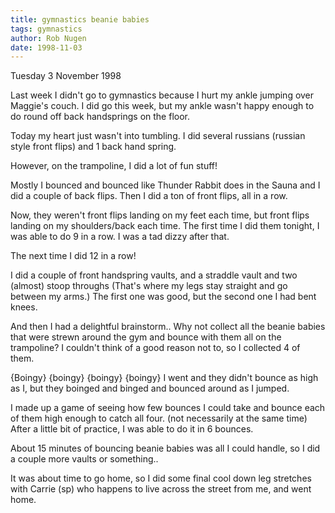 ```yaml
---
title: gymnastics beanie babies
tags: gymnastics
author: Rob Nugen
date: 1998-11-03
---
```


<title>Bouncing Beanie Babies</title>

<p class=date>Tuesday 3 November 1998</p>

<p>Last week I didn't go to gymnastics because I hurt my ankle jumping over Maggie's couch.  I did go this week, but my ankle wasn't happy enough to do round off back handsprings on the floor.

<p>Today my heart just wasn't into tumbling.  I did several russians (russian style front flips) and 1 back hand spring.

<p>However, on the trampoline, I did a lot of fun stuff!

<p>Mostly I bounced and bounced like Thunder Rabbit does in the Sauna and I did a couple of back flips.  Then I did a ton of front flips, all in a row.

<p>Now, they weren't front flips landing on my feet each time, but front flips landing on my shoulders/back each time.  The first time I did them tonight, I was able to do 9 in a row.  I was a tad dizzy after that.

<p>The next time I did 12 in a row! 

<p>I did a couple of front handspring vaults, and a straddle vault and two (almost) stoop throughs (That's where my legs stay straight and go between my arms.)  The first one was good, but the second one I had bent knees.

<p>And then I had a delightful brainstorm.. Why not collect all the beanie babies that were strewn around the gym and bounce with them all on the trampoline?  I couldn't think of a good reason not to, so I collected 4 of them.

<p>{Boingy} {boingy} {boingy} {boingy} I went and they didn't bounce as high as I, but they boinged and binged and bounced around as I jumped.  

<p>I made up a game of seeing how few bounces I could take and bounce each of them high enough to catch all four.  (not necessarily at the same time)    After a little bit of practice, I was able to do it in 6 bounces.

<p>About 15 minutes of bouncing beanie babies was all I could handle, so I did a couple more vaults or something.. 

<p>It was about time to go home, so I did some final cool down leg stretches with Carrie (sp) who happens to live across the street from me, and went home.
</p>
